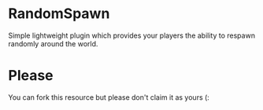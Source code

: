 # RandomSpawn
Simple lightweight plugin which provides your players the ability to respawn randomly around the world.

# Please
You can fork this resource but please don't claim it as yours (:
